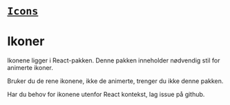 # [`Icons`](https://fremtind.github.io/jokul/komponenter/icons)

# Ikoner

Ikonene ligger i React-pakken. Denne pakken inneholder nødvendig stil for animerte ikoner.

Bruker du de rene ikonene, ikke de animerte, trenger du ikke denne pakken.

Har du behov for ikonene utenfor React kontekst, lag issue på github.
